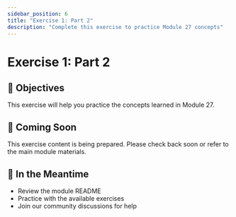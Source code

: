 ```yaml
---
sidebar_position: 6
title: "Exercise 1: Part 2"
description: "Complete this exercise to practice Module 27 concepts"
---
```


# Exercise 1: Part 2

## 🎯 Objectives

This exercise will help you practice the concepts learned in Module 27.

## 📝 Coming Soon

This exercise content is being prepared. Please check back soon or refer to the main module materials.

## 🚀 In the Meantime

- Review the module README
- Practice with the available exercises
- Join our community discussions for help
